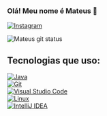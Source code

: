 ### Olá! Meu nome é Mateus 👋
[![Instagram](https://img.shields.io/badge/Instagram-E4405F?style=for-the-badge&logo=instagram&logoColor=white)](https://www.instagram.com/mateusoliveirag7)

![Mateus git status](https://github-readme-stats.vercel.app/api?username=mateusdev26&theme=blue-green)  


## Tecnologias que uso:

[![Java](https://img.shields.io/badge/Java-ED8B00?style=for-the-badge&logo=openjdk&logoColor=red)]()  
[![Git](https://img.shields.io/badge/GIT-E44C30?style=for-the-badge&logo=git&logoColor=white)]()  
[![Visual Studio Code](https://img.shields.io/badge/Visual_Studio_Code-0078D4?style=for-the-badge&logo=visual%20studio%20code&logoColor=white)]()  
[![Linux](https://img.shields.io/badge/Linux-FCC624?style=for-the-badge&logo=linux&logoColor=black)]()  
[![IntelliJ IDEA](https://img.shields.io/badge/IntelliJ_IDEA-000000.svg?style=for-the-badge&logo=intellij-idea&logoColor=white)]()
